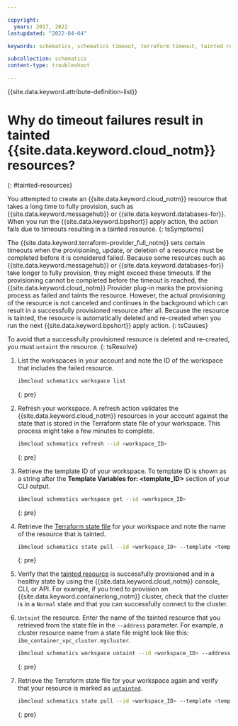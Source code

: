 ```yaml
---

copyright:
  years: 2017, 2022
lastupdated: "2022-04-04"

keywords: schematics, schematics timeout, terraform timeout, tainted resources, untaint, taint

subcollection: schematics
content-type: troubleshoot

---
```


{{site.data.keyword.attribute-definition-list}}

# Why do timeout failures result in tainted {{site.data.keyword.cloud_notm}} resources?
{: #tainted-resources}

You attempted to create an {{site.data.keyword.cloud_notm}} resource that takes a long time to fully provision, such as {{site.data.keyword.messagehub}} or {{site.data.keyword.databases-for}}. When you run the {{site.data.keyword.bpshort}} apply action, the action fails due to timeouts resulting in a tainted resource.
{: tsSymptoms}

The {{site.data.keyword.terraform-provider_full_notm}} sets certain timeouts when the provisioning, update, or deletion of a resource must be completed before it is considered failed. Because some resources such as {{site.data.keyword.messagehub}} or {{site.data.keyword.databases-for}} take longer to fully provision, they might exceed these timeouts. If the provisioning cannot be completed before the timeout is reached, the {{site.data.keyword.cloud_notm}} Provider plug-in marks the provisioning process as failed and taints the resource. However, the actual provisioning of the resource is not canceled and continues in the background which can result in a successfully provisioned resource after all. Because the resource is tainted, the resource is automatically deleted and re-created when you run the next {{site.data.keyword.bpshort}} apply action.
{: tsCauses}

To avoid that a successfully provisioned resource is deleted and re-created, you must `untaint` the resource.
{: tsResolve}

1. List the workspaces in your account and note the ID of the workspace that includes the failed resource. 
    ```sh
    ibmcloud schematics workspace list
    ```
    {: pre}

2. Refresh your workspace. A refresh action validates the {{site.data.keyword.cloud_notm}} resources in your account against the state that is stored in the Terraform state file of your workspace. This process might take a few minutes to complete.
    ```sh
    ibmcloud schematics refresh --id <workspace_ID>
    ```
    {: pre}

3. Retrieve the template ID of your workspace. To template ID is shown as a string after the **Template Variables for: <template_ID>** section of your CLI output. 
    ```sh
    ibmcloud schematics workspace get --id <workspace_ID>
    ```
    {: pre}

4. Retrieve the [Terraform state file](/docs/schematics?topic=schematics-schematics-cli-reference#state-list) for your workspace and note the name of the resource that is tainted.
    ```sh
    ibmcloud schematics state pull --id <workspace_ID> --template <template_ID>
    ```
    {: pre}

5. Verify that the [tainted resource](/docs/schematics?topic=schematics-schematics-cli-reference#schematics-workspace-taint) is successfully provisioned and in a healthy state by using the {{site.data.keyword.cloud_notm}} console, CLI, or API. For example, if you tried to provision an {{site.data.keyword.containerlong_notm}} cluster, check that the cluster is in a `Normal` state and that you can successfully connect to the cluster. 

6. `Untaint` the resource. Enter the name of the tainted resource that you retrieved from the state file in the `--address` parameter. For example, a cluster resource name from a state file might look like this: `ibm_container_vpc_cluster.mycluster`. 
    ```sh
    ibmcloud schematics workspace untaint --id <workspace_ID> --address <resource_name>
    ```
    {: pre}

7. Retrieve the Terraform state file for your workspace again and verify that your resource is marked as [`untainted`](/docs/schematics?topic=schematics-schematics-cli-reference#schematics-workspace-untaint).  
    ```sh
    ibmcloud schematics state pull --id <workspace_ID> --template <template_ID>
    ```
    {: pre}
